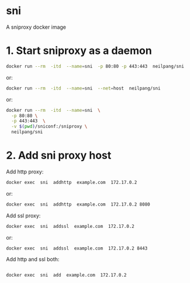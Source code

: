 # sni
A sniproxy docker image


# 1. Start sniproxy as a daemon

```sh
docker run --rm  -itd  --name=sni  -p 80:80 -p 443:443  neilpang/sni
```

or:

```sh
docker run --rm  -itd  --name=sni  --net=host  neilpang/sni
```

or:

```sh
docker run --rm  -itd  --name=sni  \
  -p 80:80 \
  -p 443:443  \
  -v $(pwd)/sniconf:/sniproxy \
  neilpang/sni

```


# 2. Add sni proxy host

Add http proxy:

```sh
docker exec  sni  addhttp  example.com  172.17.0.2
```

or:

```sh
docker exec  sni  addhttp  example.com  172.17.0.2 8080
```

Add ssl proxy:

```sh
docker exec  sni  addssl  example.com  172.17.0.2
```

or:

```sh
docker exec  sni  addssl  example.com  172.17.0.2 8443
```


Add  http and ssl both:

```sh

docker exec  sni  add  example.com  172.17.0.2

```





